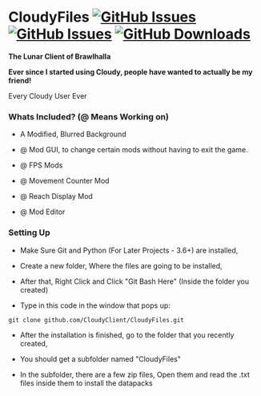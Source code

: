 # CloudyFiles [![GitHub Issues](https://img.shields.io/github/commits-since/CloudyClient/CloudyFiles/v1.0.0/master?color=lightgreen&style=flat-square)](https://github.com/CloudyClient/CloudyFiles/)      [![GitHub Issues](https://img.shields.io/github/issues/CloudyClient/CloudyFiles.svg?style=flat-square&color=lightgreen)](https://github.com/CloudyClient/CloudyFiles/issues)   [![GitHub Downloads](https://img.shields.io/github/downloads/CloudyClient/CloudyFiles/total.svg?style=flat-square&color=lightgreen)](https://github.com/CloudyClient/CloudyFiles/releases) 

 **The Lunar Client of Brawlhalla**
 
 **Ever since I started using Cloudy, people have wanted to actually be my friend!**
 
 Every Cloudy User Ever
 



 ### Whats Included? (@ Means Working on)

- A Modified, Blurred Background

- @ Mod GUI, to change certain mods without having to exit the game.

- @ FPS Mods

- @ Movement Counter Mod

- @ Reach Display Mod

- @ Mod Editor

### Setting Up

- Make Sure Git and Python (For Later Projects - 3.6+) are installed,

- Create a new folder, Where the files are going to be installed,

- After that, Right Click and Click "Git Bash Here" (Inside the folder you created)

- Type in this code in the window that pops up:

```git clone github.com/CloudyClient/CloudyFiles.git```

- After the installation is finished, go to the folder that you recently created,

- You should get a subfolder named "CloudyFiles"

- In the subfolder, there are a few zip files, Open them and read the .txt files inside them to install the datapacks
